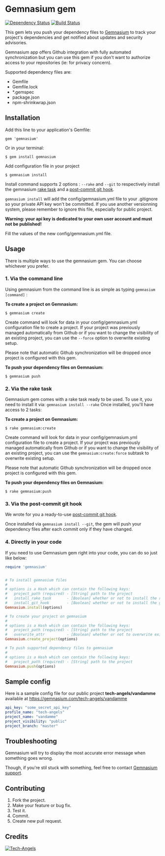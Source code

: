 # Gemnasium gem
[![Dependency Status](https://gemnasium.com/gemnasium/gemnasium-gem.png)](https://gemnasium.com/gemnasium/gemnasium-gem)
[![Build Status](https://travis-ci.org/gemnasium/gemnasium-gem.png?branch=master)](https://travis-ci.org/gemnasium/gemnasium-gem)

This gem lets you push your dependency files to [Gemnasium](https://gemnasium.com/) to track your project's dependencies and get notified about updates and security advisories.

Gemnasium app offers Github integration with fully automated synchronization but you can use this gem if you don't want to authorize access to your repositories (ie: for privacy concern).

Supported dependency files are:

* Gemfile
* Gemfile.lock
* *.gemspec
* package.json
* npm-shrinkwrap.json

## Installation

Add this line to your application's Gemfile:

    gem 'gemnasium'

Or in your terminal:

    $ gem install gemnasium

Add configuration file in your project

    $ gemnasium install

Install command supports 2 options : `--rake` and `--git` to respectively install the gemnasium [rake task](#2-via-the-rake-task) and a [post-commit git hook](#3-via-the-post-commit-git-hook).

`gemnasium install` will add the config/gemnasium.yml file to your .gitignore so your private API key won't be committed. If you use another versionning system, please remember to ignore this file, especially for public project. 

__Warning: your api key is dedicated to your own user account and must not be published!__

Fill the values of the new config/gemnasium.yml file.

## Usage

There is multiple ways to use the gemnasium gem. You can choose whichever you prefer.

### 1. Via the command line

Using gemnasium from the command line is as simple as typing `gemnasium [command]` :

__To create a project on Gemnasium:__

    $ gemnasium create

Create command will look for data in your config/gemnasium.yml configuration file to create a project.
If your project was previously managed automatically from Github or if you want to change the visibility of an existing project, you can use the `--force` option to overwrite existing setup.

Please note that automatic Github synchronization will be dropped once project is configured with this gem.

__To push your dependency files on Gemnasium:__

    $ gemnasium push

### 2. Via the rake task

Gemnasium gem comes with a rake task ready to be used. To use it, you need to install it via: `gemnasium install --rake`
Once installed, you'll have access to 2 tasks:

__To create a project on Gemnasium:__

    $ rake gemnasium:create

Create command will look for data in your config/gemnasium.yml configuration file to create a project.
If your project was previously managed automatically from Github or if you want to change the visibility of an existing project, you can use the `gemnasium:create:force` subtask to overwrite existing setup.

Please note that automatic Github synchronization will be dropped once project is configured with this gem.

__To push your dependency files on Gemnasium:__

    $ rake gemnasium:push

### 3. Via the post-commit git hook

We wrote for you a ready-to-use [post-commit git hook](lib/templates/post-commit).

Once installed via `gemnasium install --git`, the gem will push your dependency files after each commit only if they have changed.

### 4. Directly in your code

If you need to use Gemnasium gem right into your code, you can do so just like below:

```ruby
require 'gemnasium'


# To install gemnasium files
#
# options is a Hash which can contain the following keys:
#   project_path (required) - [String] path to the project
#   install_rake_task       - [Boolean] whether or not to install the rake task
#   install_git_hook        - [Boolean] whether or not to install the git hook
Gemnasium.install(options)

# To create your project on gemnasium
#
# options is a Hash which can contain the following keys:
#   project_path (required) - [String] path to the project
#   overwrite_attr          - [Boolean] whether or not to overwrite existing project's attributes
Gemnasium.create_project(options)

# To push supported dependency files to gemnasium
#
# options is a Hash which can contain the following keys:
#   project_path (required) - [String] path to the project
Gemnasium.push(options)
```

## Sample config

Here is a sample config file for our public project **tech-angels/vandamme** available at https://gemnasium.com/tech-angels/vandamme

```yaml
api_key: "some_secret_api_key"
profile_name: "tech-angels"
project_name: "vandamme"   
project_visibility: "public"
project_branch: "master"
```

## Troubleshooting

Gemnasium will try to display the most accurate error message when something goes wrong. 

Though, if you're stil stuck with something, feel free to contact [Gemnasium support](https://gemnasium.freshdesk.com).

## Contributing

1. Fork the project.
2. Make your feature or bug fix.
3. Test it.
4. Commit.
5. Create new pull request.

## Credits

[![Tech-Angels](http://media.tumblr.com/tumblr_m5ay3bQiER1qa44ov.png)](http://www.tech-angels.com)
